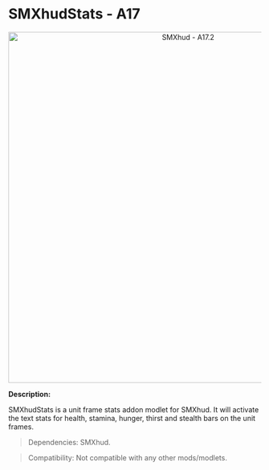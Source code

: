 # SMXhudStats - A17

<p align="center">
  <img src="https://i.imgur.com/JhfQUF3.jpg" width="700" title="SMXhud - A17.2">
</p>

**Description:**

SMXhudStats is a unit frame stats addon modlet for SMXhud. It will activate the text stats for health, stamina, hunger, thirst and stealth bars on the unit frames.

> Dependencies: SMXhud.

> Compatibility: Not compatible with any other mods/modlets.
